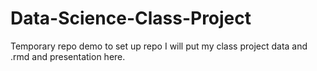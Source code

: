 # Data-Science-Class-Project
Temporary repo demo to set up repo
I will put my class project data and .rmd and presentation here.

